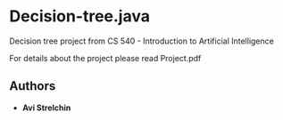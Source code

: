 # Decision-tree.java
Decision tree project from CS 540 - Introduction to Artificial Intelligence

For details about the project please read Project.pdf

## Authors

* **Avi Strelchin** 
